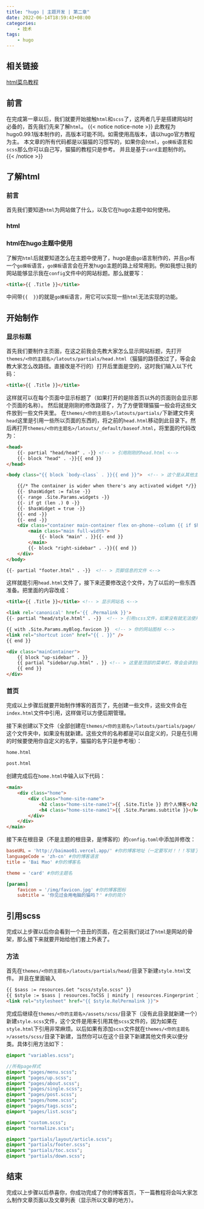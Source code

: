 ```yaml
---
title: "hugo | 主题开发 | 第二章"
date: 2022-06-14T18:59:43+08:00
categories:
    - 技术
tags: 
    - hugo
---
```


## 相关链接
[html菜鸟教程](https://www.runoob.com/html/html-tutorial.html)
## 前言
在完成第一章以后，我们就要开始接触`html`和`scss`了，这两者几乎是搭建网站时必备的，首先我们先来了解`html`。
{{< notice notice-note >}}
此教程为hugo0.99.1版本制作的，高版本可能不同。如需使用高版本，请以hugo官方教程为主。
本文章的所有代码都是以猫猫的习惯写的，如果你会`html`，`go摸板`语言和`scss`那么你可以自己写，猫猫的教程只是参考。
并且是基于`card`主题制作的。
{{< /notice >}}
## 了解html
### 前言
首先我们要知道`html`为网站做了什么，以及它在hugo主题中如何使用。
### html
### html在hugo主题中使用
了解完`html`后就要知道怎么在主题中使用了，hugo是由`go`语言制作的，并且`go`有一个`go摸板`语言，`go摸板`语言会在开发hugo主题的路上经常用到。例如我想让我的网站能够显示我在`config`文件中的网站标题。那么就要写：
```html
<title>{{ .Title }}</title>
```
中间带`{{  }}`的就是`go摸板`语言，用它可以实现一些`html`无法实现的功能。
## 开始制作
### 显示标题
首先我们要制作主页面，在这之前我会先教大家怎么显示网站标题，先打开`themes/<你的主题名>/latouts/partials/head.html`（猫猫的路径改过了，等会会教大家怎么改路径。直接改是不行的）打开后里面是空的，这时我们输入以下代码：
```html
<title>{{ .Title }}</title>
```
这样就可以在每个页面中显示标题了（如果打开的是除首页以外的页面则会显示那个页面的名称）。
然后就是刚刚的修改路径了，为了方便管理猫猫一般会将这些文件放到一些文件夹里。
在`themes/<你的主题名>/latouts/partials/`下新建文件夹`head`这里是引用一些所以页面的东西的，将之前的`head.html`移动到此目录下。然后再打开`themes/<你的主题名>/latouts/_default/baseof.html`，将里面的代码改为：
```html
<head>
    {{- partial "head/head" . -}} <!-- > 引用刚刚的head.html <-->
    {{- block "head" . -}}{{ end }}
</head>

<body class="{{ block `body-class` . }}{{ end }}">  <!-- > 这个是从其他主题那拿的，暂时不知道啥意思:( <-->

    {{/* The container is wider when there's any activated widget */}}
    {{- $hasWidget := false -}}
    {{- range .Site.Params.widgets -}}
    {{- if gt (len .) 0 -}}
    {{- $hasWidget = true -}}
    {{- end -}}
    {{- end -}}
    <div class="container main-container flex on-phone--column {{ if $hasWidget }}extended{{ else }}compact{{ end }}">
        <main class="main full-width">
            {{- block "main" . }}{{- end }}
        </main>
        {{- block "right-sidebar" . -}}{{ end }}
    </div>
</body>

{{- partial "footer.html" . -}}  <!-- > 页脚信息的文件 <-->
```


这样就能引用`head.html`文件了，接下来还要修改这个文件，为了以后的一些东西准备。把里面的内容改成：
```html
<title>{{ .Title }}</title> <!-- > 显示网站名 <-->

<link rel='canonical' href='{{ .Permalink }}'>
{{- partial "head/style.html" . -}}  <!-- > 引用scss文件，如果没有就无法使用scss样式 <-->

{{ with .Site.Params.myBlog.favicon }}  <!-- > 你的网站图标 <-->
<link rel="shortcut icon" href="{{ . }}" />
{{ end }}

<div class="mainContainer">
    {{ block "up-sidebar" . }}
    {{ partial "sidebar/up.html" . }} <!-- > 这里是顶部的菜单栏，等会会讲到的 <-->
    {{ end }}
</div>
```
### 首页
完成以上步骤后就要开始制作博客的首页了，先创建一些文件，这些文件会在`index.html`文件中引用，这样做可以方便后期管理。

接下来创建以下文件（全部创建在`themes/<你的主题名>/latouts/partials/page/`这个文件夹中，如果没有就新建。这些文件的名称都是可以自定义的，只是在引用的时候要使用你自定义的名字，猫猫的名字只是参考哦）：
```cmd
home.html

post.html
```
创建完成后在`home.html`中输入以下代码：
```html
<main>
    <div class="home">
        <div class="home-site-name">
            <h2 class="home-site-name1">{{ .Site.Title }} 的个人博客</h2> <!-- 获取config文件中的名称 -->
            <h4 class="home-site-name1">{{ .Site.Params.subtitle }}</h4> <!-- 获取config文件中的简介 -->
        </div>
    </div>
</main>
```
接下来在根目录（不是主题的根目录，是博客的）的`config.toml`中添加并修改：
```toml
baseURL = 'http://baimao01.vercel.app/' #你的博客地址（一定要写对！！！写错了无法在vercel部署）
languageCode = 'zh-cn' #你的博客语言
title = 'Bai Mao' #你的博客名

theme = 'card' #你的主题名

[params]
    favicon = '/img/favicon.jpg' #你的博客图标
    subtitle = '你见过会用电脑的猫吗？' #你的简介
```

## 引用scss
完成以上步骤以后你会看到一个丑丑的页面，在之前我们说过了`html`是网站的骨架，那么接下来就要开始给他们套上外表了。
### 方法
首先在`themes/<你的主题名>/latouts/partials/head/`目录下新建`style.html`文件。
并且在里面输入
```html
{{ $sass := resources.Get "scss/style.scss" }}
{{ $style := $sass | resources.ToCSS | minify | resources.Fingerprint }}
<link rel="stylesheet" href="{{ $style.RelPermalink }}">
```
完成后继续在`themes/<你的主题名>/assets/scss/`目录下（没有此目录就新建一个）新建`style.scss`文件，这个文件是用来引用其他`scss`文件的，因为如果在`style.html`下引用非常麻烦。以后如果有添加`scss`文件就在`themes/<你的主题名>/assets/scss/`目录下新建，当然你可以在这个目录下新建其他文件夹以便分类。具体引用方法如下：
```sass
@import "variables.scss";

//所有page样式
@import "pages/menu.scss";
@import "pages/up.scss";
@import "pages/about.scss";
@import "pages/single.scss";
@import "pages/post.scss";
@import "pages/home.scss";
@import "pages/tags.scss";
@import "pages/list.scss";

@import "custom.scss";
@import "normalize.scss";

@import "partials/layout/article.scss";
@import "partials/footer.scss";
@import "partials/toc.scss";
@import "partials/down.scss";
```
## 结束
完成以上步骤以后恭喜你，你成功完成了你的博客首页，下一篇教程将会叫大家怎么制作文章页面以及文章列表（显示所以文章的地方）。
